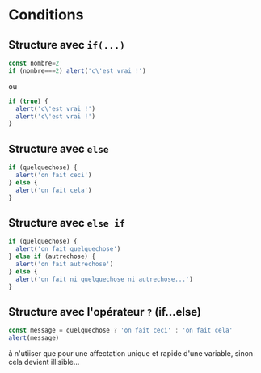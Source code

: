 # Conditions

## Structure avec `if(...)`

```js
const nombre=2
if (nombre===2) alert('c\'est vrai !')
```

ou

```js
if (true) {
  alert('c\'est vrai !')
  alert('c\'est vrai !')
}
```

## Structure avec `else`

```js
if (quelquechose) {
  alert('on fait ceci')
} else {
  alert('on fait cela')
}
```

## Structure avec `else if`

```js
if (quelquechose) {
  alert('on fait quelquechose')
} else if (autrechose) {
  alert('on fait autrechose')
} else {
  alert('on fait ni quelquechose ni autrechose...')
}
```

## Structure avec l'opérateur `?` (if...else)

```js
const message = quelquechose ? 'on fait ceci' : 'on fait cela'
alert(message)
```

à n'utiiser que pour une affectation unique et rapide d'une variable, sinon cela devient illisible...
